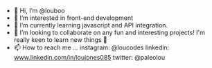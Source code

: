 - 👋 Hi, I’m @louboo
- 👀 I’m interested in front-end development
- 🌱 I’m currently learning javascript and API integration. 
- 💞️ I’m looking to collaborate on any fun and interesting projects! I'm really keen to learn new things 🐙
- 📫 How to reach me ... instagram: @loucodes
                         linkedin: www.linkedin.com/in/loujones085
                         twitter: @paleolou
 
<!---
louboo/louboo is a ✨ special ✨ repository because its `README.md` (this file) appears on your GitHub profile.
You can click the Preview link to take a look at your changes.
--->
